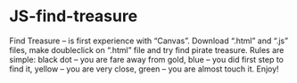 # JS-find-treasure
Find Treasure – is first experience with “Canvas”. Download “.html”  and “.js” files, make doubleclick on “.html” file and try find pirate treasure. Rules are simple: black dot – you are fare away from gold, blue – you did first step to find it, yellow – you are very close, green – you are almost touch it. Enjoy! 
